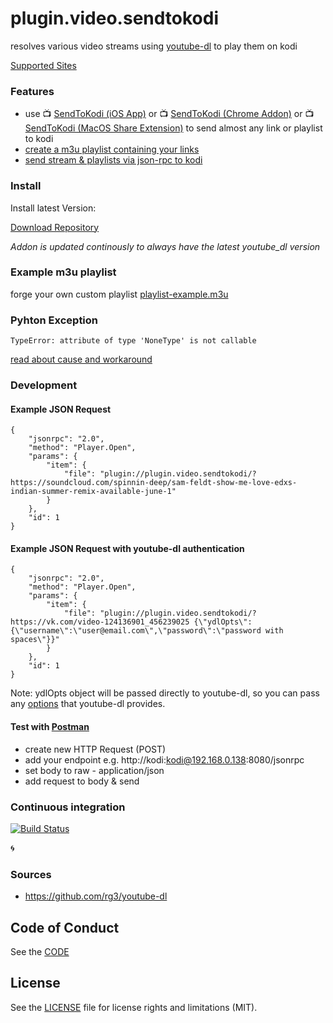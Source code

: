 # plugin.video.sendtokodi

resolves various video streams using [youtube-dl](https://github.com/rg3/youtube-dl) to play them on kodi

[Supported Sites](https://rg3.github.io/youtube-dl/supportedsites.html)

### Features

- use :tv: [SendToKodi (iOS App)](https://itunes.apple.com/de/app/sendtokodi/id1113517603?mt=8) or :tv: [SendToKodi (Chrome Addon)](https://chrome.google.com/webstore/detail/sendtokodi/gbcpfpcacakaadapjcdchbdmdnfbnbaf) or :tv: [SendToKodi (MacOS Share Extension)](https://github.com/maxgrass/SendToKodi/releases) to send almost any link or playlist to kodi
- [create a m3u playlist containing your links](#example-m3u-playlist)
- [send stream & playlists via json-rpc to kodi](#development)

### Install

Install latest Version:

[Download Repository](https://github.com/firsttris/repository.sendtokodi/raw/master/repository.sendtokodi/repository.sendtokodi-0.0.1.zip)

*Addon is updated continously to always have the latest youtube_dl version*

### Example m3u playlist
forge your own custom playlist
[playlist-example.m3u](https://github.com/firsttris/plugin.video.sendtokodi/blob/master/playlist-example.m3u)

### Pyhton Exception
```
TypeError: attribute of type 'NoneType' is not callable
```
[read about cause and workaround](https://github.com/firsttris/repository.sendtokodi/issues/1)

### Development
#### Example JSON Request
```
{
	"jsonrpc": "2.0",
	"method": "Player.Open",
	"params": {
		"item": {
			"file": "plugin://plugin.video.sendtokodi/?https://soundcloud.com/spinnin-deep/sam-feldt-show-me-love-edxs-indian-summer-remix-available-june-1"
		}
	},
	"id": 1
}
```
#### Example JSON Request with youtube-dl authentication
```
{
	"jsonrpc": "2.0",
	"method": "Player.Open",
	"params": {
		"item": {
			"file": "plugin://plugin.video.sendtokodi/?https://vk.com/video-124136901_456239025 {\"ydlOpts\":{\"username\":\"user@email.com\",\"password\":\"password with spaces\"}}"
		}
	},
	"id": 1
}
```
Note: ydlOpts object will be passed directly to youtube-dl, so you can pass any [options](https://github.com/rg3/youtube-dl#options) that youtube-dl provides.
#### Test with [Postman](https://www.getpostman.com/)

- create new HTTP Request (POST)
- add your endpoint e.g. http://kodi:kodi@192.168.0.138:8080/jsonrpc
- set body to raw - application/json
- add request to body & send

### Continuous integration

[![Build Status](https://travis-ci.org/firsttris/plugin.video.sendtokodi.svg?branch=master)](https://travis-ci.org/firsttris/plugin.video.sendtokodi) 

:cyclone:

### Sources
- https://github.com/rg3/youtube-dl

## Code of Conduct
See the [CODE](CODE_OF_CONDUCT.md)

## License
See the [LICENSE](LICENSE.md) file for license rights and limitations (MIT).

